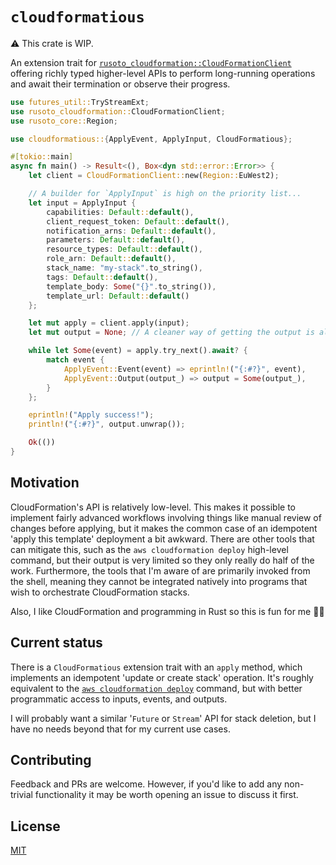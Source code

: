 # `cloudformatious`

⚠️ This crate is WIP.

An extension trait for [`rusoto_cloudformation::CloudFormationClient`](https://docs.rs/rusoto_cloudformation/0.46.0/rusoto_cloudformation/struct.CloudFormationClient.html) offering richly typed higher-level APIs to perform long-running operations and await their termination or observe their progress.

```rust + no_run
use futures_util::TryStreamExt;
use rusoto_cloudformation::CloudFormationClient;
use rusoto_core::Region;

use cloudformatious::{ApplyEvent, ApplyInput, CloudFormatious};

#[tokio::main]
async fn main() -> Result<(), Box<dyn std::error::Error>> {
    let client = CloudFormationClient::new(Region::EuWest2);

    // A builder for `ApplyInput` is high on the priority list...
    let input = ApplyInput {
        capabilities: Default::default(),
        client_request_token: Default::default(),
        notification_arns: Default::default(),
        parameters: Default::default(),
        resource_types: Default::default(),
        role_arn: Default::default(),
        stack_name: "my-stack".to_string(),
        tags: Default::default(),
        template_body: Some("{}".to_string()),
        template_url: Default::default()
    };

    let mut apply = client.apply(input);
    let mut output = None; // A cleaner way of getting the output is also on the list...

    while let Some(event) = apply.try_next().await? {
        match event {
            ApplyEvent::Event(event) => eprintln!("{:#?}", event),
            ApplyEvent::Output(output_) => output = Some(output_),
        }
    };

    eprintln!("Apply success!");
    println!("{:#?}", output.unwrap());

    Ok(())
}
```

## Motivation

CloudFormation's API is relatively low-level.
This makes it possible to implement fairly advanced workflows involving things like manual review of changes before applying, but it makes the common case of an idempotent 'apply this template' deployment a bit awkward.
There are other tools that can mitigate this, such as the `aws cloudformation deploy` high-level command, but their output is very limited so they only really do half of the work.
Furthermore, the tools that I'm aware of are primarily invoked from the shell, meaning they cannot be integrated natively into programs that wish to orchestrate CloudFormation stacks.

Also, I like CloudFormation and programming in Rust so this is fun for me 🤷‍♂️

## Current status

There is a `CloudFormatious` extension trait with an `apply` method, which implements an idempotent 'update or create stack' operation.
It's roughly equivalent to the [`aws cloudformation deploy`](https://docs.aws.amazon.com/cli/latest/reference/cloudformation/deploy/index.html) command, but with better programmatic access to inputs, events, and outputs.

I will probably want a similar '`Future` or `Stream`' API for stack deletion, but I have no needs beyond that for my current use cases.

## Contributing

Feedback and PRs are welcome.
However, if you'd like to add any non-trivial functionality it may be worth opening an issue to discuss it first.

## License

[MIT](https://choosealicense.com/licenses/mit/)
